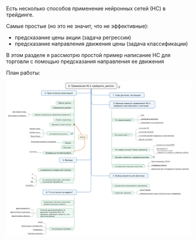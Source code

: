 Есть несколько способов применение нейронных сетей (НС) в трейдинге.

Самые простые (но это не значит, что не эффективные):
- предсказание цены акции (задача регрессии)
- предсказание направления движения цены (задача классификации)

В этом разделе я рассмотрю простой пример написание НС для торговли с помощью предсказания направления ее движения

План работы: 

![9_Применение_НС_в_трейдинге_диплом.png](pictures/9_Применение_НС_в_трейдинге_диплом.png)
